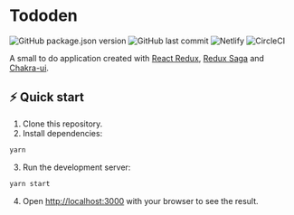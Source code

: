 # Tododen
![GitHub package.json version](https://img.shields.io/github/package-json/v/sebavuye/tododen-fe?style=flat-square)
![GitHub last commit](https://img.shields.io/github/last-commit/sebavuye/tododen-fe?style=flat-square)
![Netlify](https://img.shields.io/netlify/56b70749-4e75-42b6-8875-5f23024d2161?style=flat-square)
![CircleCI](https://img.shields.io/circleci/build/github/sebavuye/tododen-fe/main)

A small to do application created with [React Redux](https://react-redux.js.org/), [Redux Saga](https://redux-saga.js.org/) and [Chakra-ui](https://chakra-ui.com/).


## ⚡️ Quick start

1. Clone this repository.
2. Install dependencies:
```bash
yarn
```
3. Run the development server:
```bash
yarn start
```
4. Open [http://localhost:3000](http://localhost:3000) with your browser to see the result.

